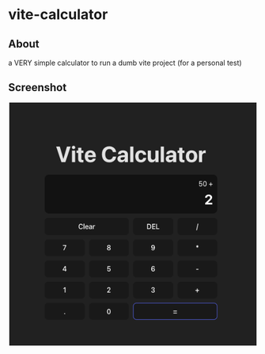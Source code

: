# vite-calculator

## About <a name = "about"></a>

a VERY simple calculator to run a dumb vite project (for a personal test)

## Screenshot

<div align="center">
  <img src="./public/screenshot.png" width="500px" />
</div>
